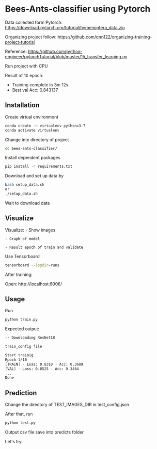 ﻿# Bees-Ants-classifier using Pytorch

Data collected form Pytorch: https://download.pytorch.org/tutorial/hymenoptera_data.zip

Organizing project follow: https://github.com/qnn122/organizing-training-project-tutorial

Reference: https://github.com/python-engineer/pytorchTutorial/blob/master/15_transfer_learning.py

Run project with CPU

Result of 10 epoch:
- Training complete in 3m 12s
- Best val Acc: 0.843137

## Installation
Create virtual environment
```bash
conda create -n virtualenv python=3.7
conda activate virtualenv
```
Change into directory of project
```bash
cd bees-ants-classifier/
```
Install dependent packages
```bash
pip install -r requirements.txt
```

Download and set up data by
```bash
bash setup_data.sh
or
./setup_data.sh
```

Wait to download data
## Visualize

Visualize:
    - Show images
    
    - Graph of model
    
    - Result epoch of train and validate  

Use Tensorboard 
```bash
tensorboard --logdir=runs
```

After training:

Open: http://localhost:6006/

## Usage
Run
```bash
python train.py
```

Expected output:
```bash
-- Downloading ResNet18

train_config file

Start trainig
Epoch 1/10
[TRAIN] - Loss: 0.8310 - Acc: 0.3689
[VAL] - Loss: 0.8525 - Acc: 0.3464
...
Done
```

## Prediction
Change the directory of TEST_IMAGES_DIR in test_config.json

After that, run
```bash
python test.py
```

Output csv file save into predicts folder

Let's try.
